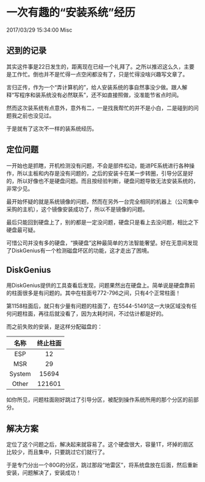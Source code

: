 # 一次有趣的“安装系统”经历
2017/03/29 15:34:00
Misc


## 迟到的记录

其实这件事是22日发生的，距离现在已经一个礼拜了。之所以推迟这么久，主要是工作忙。倒也并不是忙得一点空闲都没有了，只是忙得没啥兴趣写文章了。

言归正传，作为一个“弄计算机的”，给人安装系统的事自然事没少做。跟人解释“写程序和装系统没有必然联系”，还不如直接照做，没准能节省点时间。

然而这次装系统有点意外，意外有二，一是找我帮忙的并不是小白，二是碰到的问题我之前也没见过。

于是就有了这次不一样的装系统经历。


## 定位问题

一开始也是抓瞎，开机检测没有问题，不会是部件松动，能进PE系统进行各种操作，所以主板和内存是没有问题的，之后的安装卡在某一步转圈，引导分区是好的，所以好像也不是硬盘问题。而且按经验判断，硬盘问题导致无法安装系统的，非常少见。

最开始怀疑的就是系统镜像的问题，然而在另外一台完全相同的机器上（公司集中采购的主机），这个镜像安装成功了，所以不是镜像的问题。

最后只能回到硬盘上了，别的都是一定没问题，硬盘只是看上去没问题，相比之下硬盘最可疑。

可惜公司并没有多的硬盘，“换硬盘”这种最简单的方法智能奢望。好在无意间发现了DiskGenius有一个检测磁盘坏区的功能，这才走出了困境。


## DiskGenius

用DiskGenius提供的工具查看后发现，问题果然出在硬盘上。简单说是硬盘靠前的柱面很多是有问题的。其中在柱面号772-796之间，只有4个正常柱面！

第1158柱面后，就只有少量有问题的柱面了，在5544-51491这一大块区域没有任何问题柱面，再往后就没看了，因为太耗时间，不过估计都是好的。

而之前失败的安装，是这样分配磁盘的：

| 名称   | 终止柱面 |
|:------:|:--------:|
| ESP    | 12       |
| MSR    | 29       |
| System | 15694    |
| Other  | 121601   |

如你所见，问题柱面刚好跳过了引导分区，被配到操作系统所用的那个分区的前部分。


## 解决方案

定位了这个问题之后，解决起来就容易了。这个硬盘很大，容量1T，坏掉的扇区比较少，而且集中，只要跳过它们就行了。

于是专门分出一个80G的分区，跳过那段“地雷区”，将系统盘放在后面，然后重新安装，问题解决了，安装成功！


